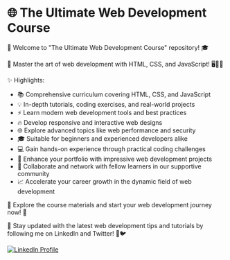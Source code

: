 <div align="left">

  <!-- Repository Title -->
  <h1>🌐 The Ultimate Web Development Course</h1>

  <!-- Repository Description -->
  <p>🚀 Welcome to "The Ultimate Web Development Course" repository! 🎓</p>


  <!-- Repository Short Description -->
  <p>🌟 Master the art of web development with HTML, CSS, and JavaScript! 🖥️🎨🔧</p>

  <!-- Repository Features/Highlights -->
  <p>✨ Highlights:</p>
  <ul>
    <li>📚 Comprehensive curriculum covering HTML, CSS, and JavaScript</li>
    <li>💡 In-depth tutorials, coding exercises, and real-world projects</li>
    <li>⚡️ Learn modern web development tools and best practices</li>
    <li>🔥 Develop responsive and interactive web designs</li>
    <li>🌐 Explore advanced topics like web performance and security</li>
    <li>🎓 Suitable for beginners and experienced developers alike</li>
    <li>💻 Gain hands-on experience through practical coding challenges</li>
    <li>🌈 Enhance your portfolio with impressive web development projects</li>
    <li>📣 Collaborate and network with fellow learners in our supportive community</li>
    <li>📈 Accelerate your career growth in the dynamic field of web development</li>
  </ul>

  <!-- Call-to-Action -->
  <p>🔗 Explore the course materials and start your web development journey now! 🚀</p>


  <!-- Repository Footer -->
  <p>📣 Stay updated with the latest web development tips and tutorials by following me on LinkedIn and Twitter! 💼🐦</p>
  <p>
    <a href="https://www.linkedin.com/in/deependraparmar" target="_blank"><img alt="LinkedIn Profile" src="https://img.shields.io/badge/LinkedIn-Follow-%230077B5?style=flat-square&logo=linkedin"></a>
  </p>
